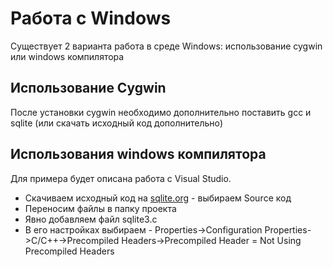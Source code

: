 # Работа с Windows 

Существует 2 варианта работа в среде  Windows: использование cygwin или windows компилятора 

## Использование Cygwin 

После установки cygwin необходимо дополнительно поставить gcc и sqlite (или скачать исходный код дополнительно)

## Использования windows компилятора
Для примера будет описана работа с Visual Studio.
* Скачиваем исходный код на [sqlite.org](https://www.sqlite.org/download.html) - выбираем Sourсe код
* Переносим файлы в папку проекта
* Явно добавляем файл sqlite3.c
* В его настройках выбираем - Properties->Configuration Properties->C/C++->Precompiled Headers->Precompiled Header = Not Using Precompiled Headers
